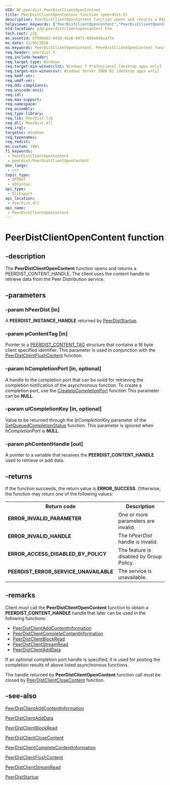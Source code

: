 ```yaml
---
UID: NF:peerdist.PeerDistClientOpenContent
title: PeerDistClientOpenContent function (peerdist.h)
description: PeerDistClientOpenContent function opens and returns a PEERDIST_CONTENT_HANDLE. The client uses the content handle to retrieve data from the Peer Distribution service.
helpviewer_keywords: ["PeerDistClientOpenContent","PeerDistClientOpenContent function [Peer Networking]","p2p.peerdistclientopencontent","peerdist/PeerDistClientOpenContent"]
old-location: p2p\peerdistclientopencontent.htm
tech.root: p2p
ms.assetid: bf9d4eb2-e939-42c6-8d71-669a949ca77a
ms.date: 12/05/2018
ms.keywords: PeerDistClientOpenContent, PeerDistClientOpenContent function [Peer Networking], p2p.peerdistclientopencontent, peerdist/PeerDistClientOpenContent
req.header: peerdist.h
req.include-header: 
req.target-type: Windows
req.target-min-winverclnt: Windows 7 Professional [desktop apps only]
req.target-min-winversvr: Windows Server 2008 R2 [desktop apps only]
req.kmdf-ver: 
req.umdf-ver: 
req.ddi-compliance: 
req.unicode-ansi: 
req.idl: 
req.max-support: 
req.namespace: 
req.assembly: 
req.type-library: 
req.lib: PeerDist.lib
req.dll: PeerDist.dll
req.irql: 
targetos: Windows
req.typenames: 
req.redist: 
ms.custom: 19H1
f1_keywords:
 - PeerDistClientOpenContent
 - peerdist/PeerDistClientOpenContent
dev_langs:
 - c++
topic_type:
 - APIRef
 - kbSyntax
api_type:
 - DllExport
api_location:
 - PeerDist.dll
api_name:
 - PeerDistClientOpenContent
---
```


# PeerDistClientOpenContent function


## -description

The <b>PeerDistClientOpenContent</b> function opens  and returns a PEERDIST_CONTENT_HANDLE. The client uses the content handle to retrieve data from the Peer Distribution service.

## -parameters

### -param hPeerDist [in]

A <b>PEERDIST_INSTANCE_HANDLE</b> returned by <a href="https://docs.microsoft.com/windows/desktop/api/peerdist/nf-peerdist-peerdiststartup">PeerDistStartup</a>.

### -param pContentTag [in]

Pointer to a [PEERDIST_CONTENT_TAG](/windows/win32/api/peerdist/ns-peerdist-peerdist_content_tag) structure that contains a 16 byte client specified identifier. This parameter is used in conjunction with the <a href="https://docs.microsoft.com/windows/desktop/api/peerdist/nf-peerdist-peerdistclientflushcontent">PeerDistClientFlushContent</a> function.

### -param hCompletionPort [in, optional]

A handle to the completion port that can be used for retrieving the completion notification of the asynchronous function. To create a completion port, use the <a href="https://docs.microsoft.com/windows/desktop/FileIO/createiocompletionport">CreateIoCompletionPort</a> function  This parameter can be <b>NULL</b>.

### -param ulCompletionKey [in, optional]

Value to be returned through the <i>lpCompletionKey</i> parameter of the <a href="https://docs.microsoft.com/windows/desktop/api/ioapiset/nf-ioapiset-getqueuedcompletionstatus">GetQueuedCompletionStatus</a> function.  This parameter is ignored when <i>hCompletionPort</i> is <b>NULL</b>.

### -param phContentHandle [out]

A pointer to a variable that receives the <b>PEERDIST_CONTENT_HANDLE</b> used to retrieve or add data.

## -returns

If the function succeeds, the return value is <b>ERROR_SUCCESS</b>. Otherwise, the function may return one of the following values:

<table>
<tr>
<th>Return code</th>
<th>Description</th>
</tr>
<tr>
<td width="40%">
<dl>
<dt><b>ERROR_INVALID_PARAMETER</b></dt>
</dl>
</td>
<td width="60%">
One or more parameters are invalid.

</td>
</tr>
<tr>
<td width="40%">
<dl>
<dt><b>ERROR_INVALID_HANDLE</b></dt>
</dl>
</td>
<td width="60%">
The <i>hPeerDist</i> handle is invalid.

</td>
</tr>
<tr>
<td width="40%">
<dl>
<dt><b>ERROR_ACCESS_DISABLED_BY_POLICY</b></dt>
</dl>
</td>
<td width="60%">
The feature is disabled by Group Policy.

</td>
</tr>
<tr>
<td width="40%">
<dl>
<dt><b>PEERDIST_ERROR_SERVICE_UNAVAILABLE</b></dt>
</dl>
</td>
<td width="60%">
The service is unavailable.

</td>
</tr>
</table>

## -remarks

Client must call the <b>PeerDistClientOpenContent</b> function to obtain a <b>PEERDIST_CONTENT_HANDLE</b> handle that later can be used in the following functions:

<ul>
<li>
<a href="https://docs.microsoft.com/windows/desktop/api/peerdist/nf-peerdist-peerdistclientaddcontentinformation">PeerDistClientAddContentInformation</a>
</li>
<li>
<a href="https://docs.microsoft.com/windows/desktop/api/peerdist/nf-peerdist-peerdistclientcompletecontentinformation">PeerDistClientCompleteContentInformation</a>
</li>
<li>
<a href="https://docs.microsoft.com/windows/desktop/api/peerdist/nf-peerdist-peerdistclientblockread">PeerDistClientBlockRead</a>
</li>
<li>
<a href="https://docs.microsoft.com/windows/desktop/api/peerdist/nf-peerdist-peerdistclientstreamread">PeerDistClientStreamRead</a>
</li>
<li>
<a href="https://docs.microsoft.com/windows/desktop/api/peerdist/nf-peerdist-peerdistclientadddata">PeerDistClientAddData</a>
</li>
</ul>
If an optional completion port handle is specified, it is used for posting the completion results of above listed asynchronous functions.

The handle returned by <b>PeerDistClientOpenContent</b> function call must be closed by <a href="https://docs.microsoft.com/windows/desktop/api/peerdist/nf-peerdist-peerdistclientclosecontent">PeerDistClientCloseContent</a> function.

## -see-also

<a href="https://docs.microsoft.com/windows/desktop/api/peerdist/nf-peerdist-peerdistclientaddcontentinformation">PeerDistClientAddContentInformation</a>



<a href="https://docs.microsoft.com/windows/desktop/api/peerdist/nf-peerdist-peerdistclientadddata">PeerDistClientAddData</a>



<a href="https://docs.microsoft.com/windows/desktop/api/peerdist/nf-peerdist-peerdistclientblockread">PeerDistClientBlockRead</a>



<a href="https://docs.microsoft.com/windows/desktop/api/peerdist/nf-peerdist-peerdistclientclosecontent">PeerDistClientCloseContent</a>



<a href="https://docs.microsoft.com/windows/desktop/api/peerdist/nf-peerdist-peerdistclientcompletecontentinformation">PeerDistClientCompleteContentInformation</a>



<a href="https://docs.microsoft.com/windows/desktop/api/peerdist/nf-peerdist-peerdistclientflushcontent">PeerDistClientFlushContent</a>



<a href="https://docs.microsoft.com/windows/desktop/api/peerdist/nf-peerdist-peerdistclientstreamread">PeerDistClientStreamRead</a>



<a href="https://docs.microsoft.com/windows/desktop/api/peerdist/nf-peerdist-peerdiststartup">PeerDistStartup</a>

